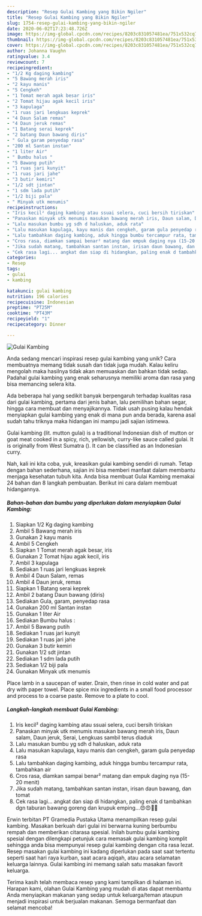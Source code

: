 ```yaml
---
description: "Resep Gulai Kambing yang Bikin Ngiler"
title: "Resep Gulai Kambing yang Bikin Ngiler"
slug: 1754-resep-gulai-kambing-yang-bikin-ngiler
date: 2020-06-02T17:23:48.726Z
image: https://img-global.cpcdn.com/recipes/8203c831057481ea/751x532cq70/gulai-kambing-foto-resep-utama.jpg
thumbnail: https://img-global.cpcdn.com/recipes/8203c831057481ea/751x532cq70/gulai-kambing-foto-resep-utama.jpg
cover: https://img-global.cpcdn.com/recipes/8203c831057481ea/751x532cq70/gulai-kambing-foto-resep-utama.jpg
author: Johanna Vaughn
ratingvalue: 3.4
reviewcount: 7
recipeingredient:
- "1/2 Kg daging kambing"
- "5 Bawang merah iris"
- "2 kayu manis"
- "5 Cengkeh"
- "1 Tomat merah agak besar iris"
- "2 Tomat hijau agak kecil iris"
- "3 kapulaga"
- "1 ruas jari lengkuas keprek"
- "4 Daun Salam remas"
- "4 Daun jeruk remas"
- "1 Batang serai keprek"
- "2 batang Daun bawang diris"
- " Gula garam penyedap rasa"
- "200 ml Santan instan"
- "1 liter Air"
- " Bumbu halus "
- "5 Bawang putih"
- "1 ruas jari kunyit"
- "1 ruas jari jahe"
- "3 butir kemiri"
- "1/2 sdt jintan"
- "1 sdm lada putih"
- "1/2 biji pala"
- " Minyak utk menumis"
recipeinstructions:
- "Iris kecil² daging kambing atau ssuai selera, cuci bersih tiriskan"
- "Panaskan minyak utk menumis masukan bawang merah iris, Daun salam, Daun jeruk, Serai, Lengkuas sambil terus diaduk"
- "Lalu masukan bumbu yg sdh d haluskan, aduk rata"
- "Lalu masukan kapulaga, kayu manis dan cengkeh, garam gula penyedap rasa"
- "Lalu tambahkan daging kambing, aduk hingga bumbu tercampur rata, tambahkan air"
- "Cros rasa, diamkan sampai benar² matang dan empuk daging nya (15-20 menit)"
- "Jika sudah matang, tambahkan santan instan, irisan daun bawang, dan tomat"
- "Cek rasa lagi... angkat dan siap di hidangkan, paling enak d tambahkan dgn taburan bawang goreng dan krupuk emping...😍😍👍🏼"
categories:
- Resep
tags:
- gulai
- kambing

katakunci: gulai kambing 
nutrition: 196 calories
recipecuisine: Indonesian
preptime: "PT25M"
cooktime: "PT43M"
recipeyield: "1"
recipecategory: Dinner

---
```



![Gulai Kambing](https://img-global.cpcdn.com/recipes/8203c831057481ea/751x532cq70/gulai-kambing-foto-resep-utama.jpg)

Anda sedang mencari inspirasi resep gulai kambing yang unik? Cara membuatnya memang tidak susah dan tidak juga mudah. Kalau keliru mengolah maka hasilnya tidak akan memuaskan dan bahkan tidak sedap. Padahal gulai kambing yang enak seharusnya memiliki aroma dan rasa yang bisa memancing selera kita.

Ada beberapa hal yang sedikit banyak berpengaruh terhadap kualitas rasa dari gulai kambing, pertama dari jenis bahan, lalu pemilihan bahan segar, hingga cara membuat dan menyajikannya. Tidak usah pusing kalau hendak menyiapkan gulai kambing yang enak di mana pun anda berada, karena asal sudah tahu triknya maka hidangan ini mampu jadi sajian istimewa.

Gulai kambing (lit. mutton gulai) is a traditional Indonesian dish of mutton or goat meat cooked in a spicy, rich, yellowish, curry-like sauce called gulai. It is originally from West Sumatra (). It can be classified as an Indonesian curry.


Nah, kali ini kita coba, yuk, kreasikan gulai kambing sendiri di rumah. Tetap dengan bahan sederhana, sajian ini bisa memberi manfaat dalam membantu menjaga kesehatan tubuh kita. Anda bisa membuat Gulai Kambing memakai 24 bahan dan 8 langkah pembuatan. Berikut ini cara dalam membuat hidangannya.

<!--inarticleads1-->

##### Bahan-bahan dan bumbu yang diperlukan dalam menyiapkan Gulai Kambing:

1. Siapkan 1/2 Kg daging kambing
1. Ambil 5 Bawang merah iris
1. Gunakan 2 kayu manis
1. Ambil 5 Cengkeh
1. Siapkan 1 Tomat merah agak besar, iris
1. Gunakan 2 Tomat hijau agak kecil, iris
1. Ambil 3 kapulaga
1. Sediakan 1 ruas jari lengkuas keprek
1. Ambil 4 Daun Salam, remas
1. Ambil 4 Daun jeruk, remas
1. Siapkan 1 Batang serai keprek
1. Ambil 2 batang Daun bawang (diris)
1. Sediakan  Gula, garam, penyedap rasa
1. Gunakan 200 ml Santan instan
1. Gunakan 1 liter Air
1. Sediakan  Bumbu halus :
1. Ambil 5 Bawang putih
1. Sediakan 1 ruas jari kunyit
1. Sediakan 1 ruas jari jahe
1. Gunakan 3 butir kemiri
1. Gunakan 1/2 sdt jintan
1. Sediakan 1 sdm lada putih
1. Sediakan 1/2 biji pala
1. Gunakan  Minyak utk menumis


Place lamb in a saucepan of water. Drain, then rinse in cold water and pat dry with paper towel. Place spice mix ingredients in a small food processor and process to a coarse paste. Remove to a plate to cool. 

<!--inarticleads2-->

##### Langkah-langkah membuat Gulai Kambing:

1. Iris kecil² daging kambing atau ssuai selera, cuci bersih tiriskan
1. Panaskan minyak utk menumis masukan bawang merah iris, Daun salam, Daun jeruk, Serai, Lengkuas sambil terus diaduk
1. Lalu masukan bumbu yg sdh d haluskan, aduk rata
1. Lalu masukan kapulaga, kayu manis dan cengkeh, garam gula penyedap rasa
1. Lalu tambahkan daging kambing, aduk hingga bumbu tercampur rata, tambahkan air
1. Cros rasa, diamkan sampai benar² matang dan empuk daging nya (15-20 menit)
1. Jika sudah matang, tambahkan santan instan, irisan daun bawang, dan tomat
1. Cek rasa lagi... angkat dan siap di hidangkan, paling enak d tambahkan dgn taburan bawang goreng dan krupuk emping...😍😍👍🏼


Erwin terbitan PT Gramedia Pustaka Utama menampilkan resep gulai kambing. Masakan berkuah dari gulai ini berwarna kuning berbumbu rempah dan memberikan citarasa spesial. Inilah bumbu gulai kambing spesial dengan dilengkapi petunjuk cara memasak gulai kambing komplit sehingga anda bisa mempunyai resep gulai kambing dengan cita rasa lezat. Resep masakan gulai kambing ini kadang diperlukan pada saat saat tertentu seperti saat hari raya kurban, saat acara aqiqah, atau acara selamatan keluarga lainnya. Gulai kambing ini memang salah satu masakan favorit keluarga. 

Terima kasih telah membaca resep yang kami tampilkan di halaman ini. Harapan kami, olahan Gulai Kambing yang mudah di atas dapat membantu Anda menyiapkan makanan yang sedap untuk keluarga/teman ataupun menjadi inspirasi untuk berjualan makanan. Semoga bermanfaat dan selamat mencoba!

